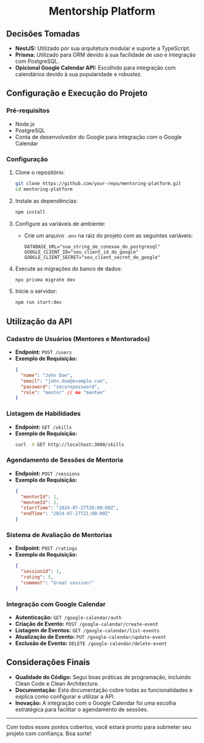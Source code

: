 <div align="center">
    
# Mentorship Platform

</div>

## Decisões Tomadas
- **NestJS:** Utilizado por sua arquitetura modular e suporte a TypeScript.
- **Prisma:** Utilizado para ORM devido à sua facilidade de uso e integração com PostgreSQL.
- **Opicional Google Calendar API:** Escolhido para integração com calendários devido à sua popularidade e robustez.

## Configuração e Execução do Projeto

### Pré-requisitos
- Node.js
- PostgreSQL
- Conta de desenvolvedor do Google para integração com o Google Calendar

### Configuração
1. Clone o repositório:
    ```sh
    git clone https://github.com/your-repo/mentoring-platform.git
    cd mentoring-platform
    ```

2. Instale as dependências:
    ```sh
    npm install
    ```

3. Configure as variáveis de ambiente:
    - Crie um arquivo `.env` na raiz do projeto com as seguintes variáveis:
        ```
        DATABASE_URL="sua_string_de_conexao_do_postgresql"
        GOOGLE_CLIENT_ID="seu_client_id_do_google"
        GOOGLE_CLIENT_SECRET="seu_client_secret_do_google"
        ```

4. Execute as migrações do banco de dados:
    ```sh
    npx prisma migrate dev
    ```

5. Inicie o servidor:
    ```sh
    npm run start:dev
    ```

## Utilização da API

### Cadastro de Usuários (Mentores e Mentorados)
- **Endpoint:** `POST /users`
- **Exemplo de Requisição:**
    ```json
    {
      "name": "John Doe",
      "email": "john.doe@example.com",
      "password": "securepassword",
      "role": "mentor" // ou "mentee"
    }
    ```

### Listagem de Habilidades
- **Endpoint:** `GET /skills`
- **Exemplo de Requisição:**
    ```sh
    curl -X GET http://localhost:3000/skills
    ```

### Agendamento de Sessões de Mentoria
- **Endpoint:** `POST /sessions`
- **Exemplo de Requisição:**
    ```json
    {
      "mentorId": 1,
      "menteeId": 2,
      "startTime": "2024-07-27T20:00:00Z",
      "endTime": "2024-07-27T21:00:00Z"
    }
    ```

### Sistema de Avaliação de Mentorias
- **Endpoint:** `POST /ratings`
- **Exemplo de Requisição:**
    ```json
    {
      "sessionId": 1,
      "rating": 5,
      "comment": "Great session!"
    }
    ```

### Integração com Google Calendar
- **Autenticação:** `GET /google-calendar/auth`
- **Criação de Evento:** `POST /google-calendar/create-event`
- **Listagem de Eventos:** `GET /google-calendar/list-events`
- **Atualização de Evento:** `PUT /google-calendar/update-event`
- **Exclusão de Evento:** `DELETE /google-calendar/delete-event`

## Considerações Finais
- **Qualidade do Código:** Segui boas práticas de programação, incluindo Clean Code e Clean Architecture.
- **Documentação:** Esta documentação cobre todas as funcionalidades e explica como configurar e utilizar a API.
- **Inovação:** A integração com o Google Calendar foi uma escolha estratégica para facilitar o agendamento de sessões.

---

Com todos esses pontos cobertos, você estará pronto para submeter seu projeto com confiança. Boa sorte!
